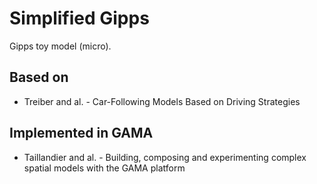 # Simplified Gipps
Gipps toy model (micro).

## Based on
 - Treiber and al. - Car-Following Models Based on Driving Strategies

## Implemented in GAMA
 - Taillandier and al. - Building, composing and experimenting complex spatial models with the GAMA platform

